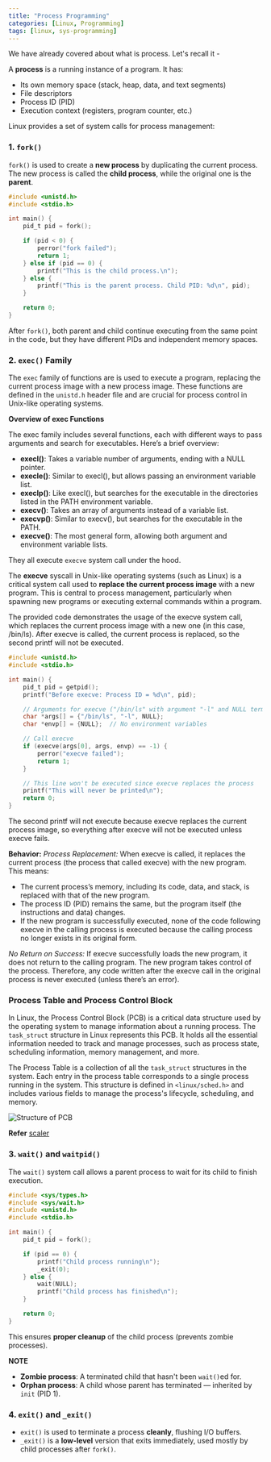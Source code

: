 ```yaml
---
title: "Process Programming"
categories: [Linux, Programming]
tags: [linux, sys-programming]
---
```


We have already covered about what is process. Let's recall it -

A **process** is a running instance of a program. It has:

- Its own memory space (stack, heap, data, and text segments)
- File descriptors
- Process ID (PID)
- Execution context (registers, program counter, etc.)

Linux provides a set of system calls for process management:

### 1. `fork()`

`fork()` is used to create a **new process** by duplicating the current process. The new process is called the **child process**, while the original one is the **parent**.

```c
#include <unistd.h>
#include <stdio.h>

int main() {
    pid_t pid = fork();

    if (pid < 0) {
        perror("fork failed");
        return 1;
    } else if (pid == 0) {
        printf("This is the child process.\n");
    } else {
        printf("This is the parent process. Child PID: %d\n", pid);
    }

    return 0;
}

```

After `fork()`, both parent and child continue executing from the same point in the code, but they have different PIDs and independent memory spaces.

### 2. `exec()` Family


The `exec` family of functions are is used to execute a program, replacing the current process image with a new process image. These functions are defined in the `unistd.h` header file and are crucial for process control in Unix-like operating systems.

**Overview of exec Functions**

The exec family includes several functions, each with different ways to pass arguments and search for executables. Here’s a brief overview:
- **execl()**: Takes a variable number of arguments, ending with a NULL pointer.
- **execle()**: Similar to execl(), but allows passing an environment variable list.
- **execlp()**: Like execl(), but searches for the executable in the directories listed in the PATH environment variable.
- **execv()**: Takes an array of arguments instead of a variable list.
- **execvp()**: Similar to execv(), but searches for the executable in the PATH.
- **execve()**: The most general form, allowing both argument and environment variable lists.

They all execute `execve` system call under the hood.


The **execve** syscall in Unix-like operating systems (such as Linux) is a critical system call used to **replace the current process image** with a new program. This is central to process management, particularly when spawning new programs or executing external commands within a program.

The provided code demonstrates the usage of the execve system call, which replaces the current process image with a new one (in this case, /bin/ls). After execve is called, the current process is replaced, so the second printf will not be executed.
```c
#include <unistd.h>
#include <stdio.h>

int main() {
    pid_t pid = getpid();
    printf("Before execve: Process ID = %d\n", pid);

    // Arguments for execve ("/bin/ls" with argument "-l" and NULL terminator)
    char *args[] = {"/bin/ls", "-l", NULL};
    char *envp[] = {NULL};  // No environment variables

    // Call execve
    if (execve(args[0], args, envp) == -1) {
        perror("execve failed");
        return 1;
    }

    // This line won't be executed since execve replaces the process
    printf("This will never be printed\n");
    return 0;
}

```

The second printf will not execute because execve replaces the current process image, so everything after execve will not be executed unless execve fails.


**Behavior:**
*Process Replacement:* 
When execve is called, it replaces the current process (the process that called execve) with the new program. This means:
- The current process’s memory, including its code, data, and stack, is replaced with that of the new program.
- The process ID (PID) remains the same, but the program itself (the instructions and data) changes.
- If the new program is successfully executed, none of the code following execve in the calling process is executed because the calling process no longer exists in its original form.

*No Return on Success:*
If execve successfully loads the new program, it does not return to the calling program. The new program takes control of the process. Therefore, any code written after the execve call in the original process is never executed (unless there’s an error).


### Process Table and Process Control Block



In Linux, the Process Control Block (PCB) is a critical data structure used by the operating system to manage information about a running process. The `task_struct` structure in Linux represents this PCB. It holds all the essential information needed to track and manage processes, such as process state, scheduling information, memory management, and more.

The Process Table is a collection of all the `task_struct` structures in the system. Each entry in the process table corresponds to a single process running in the system. This structure is defined in `<linux/sched.h>` and includes various fields to manage the process's lifecycle, scheduling, and memory.

![Structure of PCB](https://scaler.com/topics/images/structure-of-process-control-block.webp)

**Refer**
[scaler](https://www.scaler.com/topics/operating-system/process-control-block-in-os/)


### 3. `wait()` and `waitpid()`

The `wait()` system call allows a parent process to wait for its child to finish execution.

```c
#include <sys/types.h>
#include <sys/wait.h>
#include <unistd.h>
#include <stdio.h>

int main() {
    pid_t pid = fork();

    if (pid == 0) {
        printf("Child process running\n");
        _exit(0);
    } else {
        wait(NULL);
        printf("Child process has finished\n");
    }

    return 0;
}

```

This ensures **proper cleanup** of the child process (prevents zombie processes).

**NOTE**

- **Zombie process**: A terminated child that hasn't been `wait()`ed for.
- **Orphan process**: A child whose parent has terminated — inherited by `init` (PID 1).

### 4. `exit()` and `_exit()`

- `exit()` is used to terminate a process **cleanly**, flushing I/O buffers.    
- `_exit()` is a **low-level** version that exits immediately, used mostly by child processes after `fork()`.

